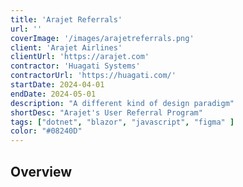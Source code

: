 ```yaml
---
title: 'Arajet Referrals'
url: ''
coverImage: '/images/arajetreferrals.png'
client: 'Arajet Airlines'
clientUrl: 'https://arajet.com'
contractor: 'Huagati Systems'
contractorUrl: 'https://huagati.com/'
startDate: 2024-04-01
endDate: 2024-05-01
description: "A different kind of design paradigm"
shortDesc: "Arajet's User Referral Program"
tags: ["dotnet", "blazor", "javascript", "figma" ]
color: "#08240D"
---
```


## Overview